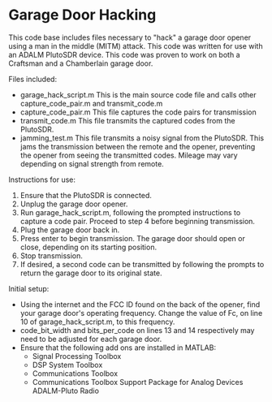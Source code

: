 # Garage Door Hacking

This code base includes files necessary to "hack" a garage door opener using a man in the middle (MITM) attack. This code was written for use with an ADALM PlutoSDR device. This code was proven to work on both a Craftsman and a Chamberlain garage door.


Files included:
  - garage_hack_script.m
      This is the main source code file and calls other capture_code_pair.m and transmit_code.m
  - capture_code_pair.m
      This file captures the code pairs for transmission
  - transmit_code.m
      This file transmits the captured codes from the PlutoSDR.
  - jamming_test.m
      This file transmits a noisy signal from the PlutoSDR. This jams the transmission between the remote and the opener, preventing the opener from seeing the transmitted codes. Mileage may vary depending on signal strength from remote.
      
      
Instructions for use:
1. Ensure that the PlutoSDR is connected.
2. Unplug the garage door opener.
3. Run garage_hack_script.m, following the prompted instructions to capture a code pair. Proceed to step 4 before beginning transmission.
4. Plug the garage door back in.
5. Press enter to begin transmission. The garage door should open or close, depending on its starting position.
6. Stop transmission.
7. If desired, a second code can be transmitted by following the prompts to return the garage door to its original state.


Initial setup:
  - Using the internet and the FCC ID found on the back of the opener, find your garage door's operating frequency. Change the value of Fc, on line 10 of garage_hack_script.m, to this frequency.
- code_bit_width and bits_per_code on lines 13 and 14 respectively may need to be adjusted for each garage door.
- Ensure that the following add ons are installed in MATLAB:
  - Signal Processing Toolbox
  - DSP System Toolbox
  - Communications Toolbox
  - Communications Toolbox Support Package for Analog Devices ADALM-Pluto Radio
